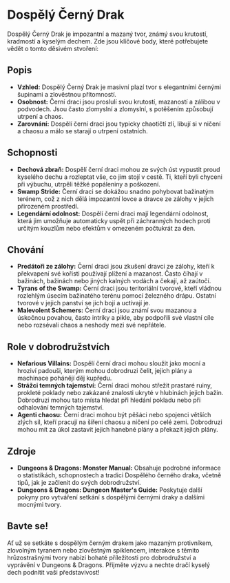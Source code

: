 # Dospělý Černý Drak

Dospělý Černý Drak je impozantní a mazaný tvor, známý svou krutostí, kradmostí a kyselým dechem. Zde jsou klíčové body, které potřebujete vědět o tomto děsivém stvoření:

## Popis

- **Vzhled:** Dospělý Černý Drak je masivní plazí tvor s elegantními černými šupinami a zlověstnou přítomností.
- **Osobnost:** Černí draci jsou proslulí svou krutostí, mazaností a zálibou v podvodech. Jsou často zlomyslní a zlomyslní, s potěšením způsobují utrpení a chaos.
- **Zarovnání:** Dospělí černí draci jsou typicky chaotičtí zlí, libují si v ničení a chaosu a málo se starají o utrpení ostatních.

## Schopnosti

- **Dechová zbraň:** Dospělí černí draci mohou ze svých úst vypustit proud kyselého dechu a rozleptat vše, co jim stojí v cestě. Ti, kteří byli chyceni při výbuchu, utrpěli těžké popáleniny a poškození.
- **Swamp Stride:** Černí draci se dokážou snadno pohybovat bažinatým terénem, což z nich dělá impozantní lovce a dravce ze zálohy v jejich přirozeném prostředí.
- **Legendární odolnost:** Dospělí černí draci mají legendární odolnost, která jim umožňuje automaticky uspět při záchranných hodech proti určitým kouzlům nebo efektům v omezeném počtukrát za den.

## Chování

- **Predátoři ze zálohy:** Černí draci jsou zkušení dravci ze zálohy, kteří k překvapení své kořisti používají plížení a mazanost. Často číhají v bažinách, bažinách nebo jiných kalných vodách a čekají, až zaútočí.
- **Tyrans of the Swamp:** Černí draci jsou teritoriální tvorové, kteří vládnou rozlehlým úsecím bažinatého terénu pomocí železného drápu. Ostatní tvorové v jejich panství se jich bojí a uctívají je.
- **Malevolent Schemers:** Černí draci jsou známí svou mazanou a úskočnou povahou, často intriky a pikle, aby podpořili své vlastní cíle nebo rozsévali chaos a neshody mezi své nepřátele.

## Role v dobrodružstvích

- **Nefarious Villains:** Dospělí černí draci mohou sloužit jako mocní a hroziví padouši, kterým mohou dobrodruzi čelit, jejich plány a machinace pohánějí děj kupředu.
- **Strážci temných tajemství:** Černí draci mohou střežit prastaré ruiny, prokleté poklady nebo zakázané znalosti ukryté v hlubinách jejich bažin. Dobrodruzi mohou tato místa hledat při hledání pokladu nebo při odhalování temných tajemství.
- **Agenti chaosu:** Černí draci mohou být pěšáci nebo spojenci větších zlých sil, kteří pracují na šíření chaosu a ničení po celé zemi. Dobrodruzi mohou mít za úkol zastavit jejich hanebné plány a překazit jejich plány.

## Zdroje

- **Dungeons & Dragons: Monster Manual:** Obsahuje podrobné informace o statistikách, schopnostech a tradici Dospělého černého draka, včetně tipů, jak je začlenit do svých dobrodružství.
- **Dungeons & Dragons: Dungeon Master's Guide:** Poskytuje další pokyny pro vytváření setkání s dospělými černými draky a dalšími mocnými tvory.

## Bavte se!

Ať už se setkáte s dospělým černým drakem jako mazaným protivníkem, zlovolným tyranem nebo zlověstným spiklencem, interakce s těmito hrůzostrašnými tvory nabízí bohaté příležitosti pro dobrodružství a vyprávění v Dungeons & Dragons. Přijměte výzvu a nechte dračí kyselý dech podnítit vaši představivost!